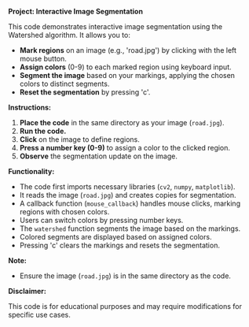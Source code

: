 **Project: Interactive Image Segmentation**

This code demonstrates interactive image segmentation using the Watershed algorithm. It allows you to:

- **Mark regions** on an image (e.g., 'road.jpg') by clicking with the left mouse button.
- **Assign colors** (0-9) to each marked region using keyboard input.
- **Segment the image** based on your markings, applying the chosen colors to distinct segments.
- **Reset the segmentation** by pressing 'c'.

**Instructions:**

1. **Place the code** in the same directory as your image (`road.jpg`).
2. **Run the code.**
3. **Click** on the image to define regions.
4. **Press a number key (0-9)** to assign a color to the clicked region.
5. **Observe** the segmentation update on the image.

**Functionality:**

- The code first imports necessary libraries (`cv2`, `numpy`, `matplotlib`).
- It reads the image (`road.jpg`) and creates copies for segmentation.
- A callback function (`mouse_callback`) handles mouse clicks, marking regions with chosen colors.
- Users can switch colors by pressing number keys.
- The `watershed` function segments the image based on the markings.
- Colored segments are displayed based on assigned colors.
- Pressing 'c' clears the markings and resets the segmentation.

**Note:**

- Ensure the image (`road.jpg`) is in the same directory as the code.

**Disclaimer:**

This code is for educational purposes and may require modifications for specific use cases.
